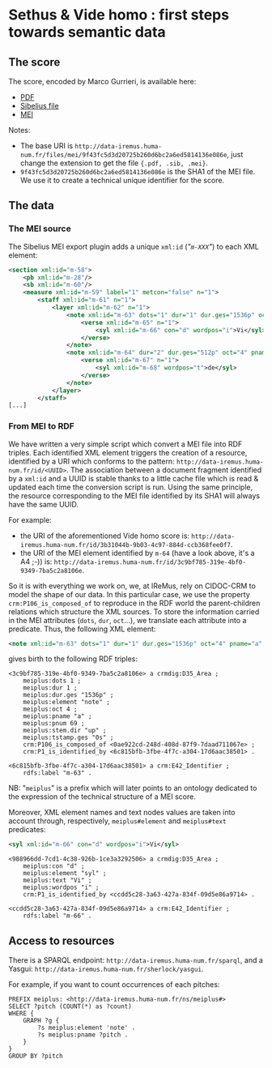 <!--
https://github.com/polifonia-project/stories/tree/main/Sethus:%20Music%20Theorist

https://github.com/polifonia-project/stories/blob/main/Sethus:%20Music%20Theorist/Sethus%231_ConflictingTheoreticalInterpretations.md
-->

# Sethus & Vide homo : first steps towards semantic data

## The score

The score, encoded by Marco Gurrieri, is available here:

- [PDF](http://data-iremus.huma-num.fr/files/mei/9f43fc5d3d20725b260d6bc2a6ed5814136e086e.pdf)
- [Sibelius file](http://data-iremus.huma-num.fr/files/mei/9f43fc5d3d20725b260d6bc2a6ed5814136e086e.sib)
- [MEI](http://data-iremus.huma-num.fr/files/mei/9f43fc5d3d20725b260d6bc2a6ed5814136e086e.mei)

Notes:
- The base URI is `http://data-iremus.huma-num.fr/files/mei/9f43fc5d3d20725b260d6bc2a6ed5814136e086e`, just change the extension to get the file `{.pdf, .sib, .mei}`.
- `9f43fc5d3d20725b260d6bc2a6ed5814136e086e` is the SHA1 of the MEI file. We use it to create a technical unique identifier for the score.

## The data

### The MEI source

The Sibelius MEI export plugin adds a unique `xml:id` (*"`m-XXX`"*) to each XML element:

```xml
<section xml:id="m-58">
    <pb xml:id="m-28"/>
    <sb xml:id="m-60"/>
    <measure xml:id="m-59" label="1" metcon="false" n="1">
        <staff xml:id="m-61" n="1">
            <layer xml:id="m-62" n="1">
                <note xml:id="m-63" dots="1" dur="1" dur.ges="1536p" oct="4" pname="a" pnum="69" stem.dir="up" tstamp.ges="0s">
                    <verse xml:id="m-65" n="1">
                        <syl xml:id="m-66" con="d" wordpos="i">Vi</syl>
                    </verse>
                </note>
                <note xml:id="m-64" dur="2" dur.ges="512p" oct="4" pname="a" pnum="69" stem.dir="up" tstamp.ges="3.6s">
                    <verse xml:id="m-67" n="1">
                        <syl xml:id="m-68" wordpos="t">de</syl>
                    </verse>
                </note>
            </layer>
        </staff>
[...]
```

### From MEI to RDF

We have written a very simple script which convert a MEI file into RDF triples. Each identified XML element triggers the creation of a resource, identified by a URI which conforms to the pattern: `http://data-iremus.huma-num.fr/id/<UUID>`. The association between a document fragment identified by a `xml:id` and a UUID is stable thanks to a little cache file which is read & updated each time the conversion script is run. Using the same principle, the resource corresponding to the MEI file identified by its SHA1 will always have the same UUID.

For example:
- the URI of the aforementioned Vide homo score is: `http://data-iremus.huma-num.fr/id/3b31044b-9b03-4c97-884d-ccb368fee0f7`.
- the URI of the MEI element identified by `m-64` (have a look above, it's a A4 ;-)) is: `http://data-iremus.huma-num.fr/id/3c9bf785-319e-4bf0-9349-7ba5c2a8106e`.

So it is with everything we work on, we, at IReMus, rely on CIDOC-CRM to model the shape of our data. In this particular case, we use the property `crm:P106_is_composed_of` to reproduce in the RDF world the parent-children relations which structure the XML sources. To store the information carried in the MEI attributes (`dots`, `dur`, `oct`…), we translate each attribute into a predicate. Thus, the following XML element:

```xml
<note xml:id="m-63" dots="1" dur="1" dur.ges="1536p" oct="4" pname="a" pnum="69" stem.dir="up" tstamp.ges="0s">
```

gives birth to the following RDF triples:

```ttl
<3c9bf785-319e-4bf0-9349-7ba5c2a8106e> a crmdig:D35_Area ;
    meiplus:dots 1 ;
    meiplus:dur 1 ;
    meiplus:dur.ges "1536p" ;
    meiplus:element "note" ;
    meiplus:oct 4 ;
    meiplus:pname "a" ;
    meiplus:pnum 69 ;
    meiplus:stem.dir "up" ;
    meiplus:tstamp.ges "0s" ;
    crm:P106_is_composed_of <0ae922cd-248d-408d-87f9-7daad711067e> ;
    crm:P1_is_identified_by <6c815bfb-3fbe-4f7c-a304-17d6aac38501> .

<6c815bfb-3fbe-4f7c-a304-17d6aac38501> a crm:E42_Identifier ;
    rdfs:label "m-63" .
```

NB: "`meiplus`" is a prefix which will later points to an ontology dedicated to the expression of the technical structure of a MEI score.

Moreover, XML element names and text nodes values are taken into account through, respectively, `meiplus#element` and `meiplus#text` predicates:

```xml
<syl xml:id="m-66" con="d" wordpos="i">Vi</syl>
```

```ttl
<988966dd-7cd1-4c38-926b-1ce3a3292506> a crmdig:D35_Area ;
    meiplus:con "d" ;
    meiplus:element "syl" ;
    meiplus:text "Vi" ;
    meiplus:wordpos "i" ;
    crm:P1_is_identified_by <ccdd5c28-3a63-427a-834f-09d5e86a9714> .

<ccdd5c28-3a63-427a-834f-09d5e86a9714> a crm:E42_Identifier ;
    rdfs:label "m-66" .
```

## Access to resources

There is a SPARQL endpoint: `http://data-iremus.huma-num.fr/sparql`, and a Yasgui: `http://data-iremus.huma-num.fr/sherlock/yasgui`.

For example, if you want to count occurrences of each pitches:
```sparql
PREFIX meiplus: <http://data-iremus.huma-num.fr/ns/meiplus#>
SELECT ?pitch (COUNT(*) as ?count)
WHERE {
    GRAPH ?g {
        ?s meiplus:element 'note' .
        ?s meiplus:pname ?pitch .
    }
}
GROUP BY ?pitch
```